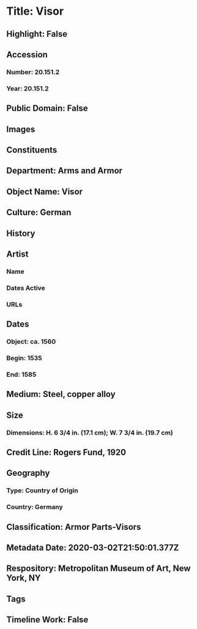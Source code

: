 # Title: Visor
## Highlight: False
## Accession
### Number: 20.151.2
### Year: 20.151.2
## Public Domain: False
## Images
## Constituents
## Department: Arms and Armor
## Object Name: Visor
## Culture: German
## History
## Artist
### Name
### Dates Active
### URLs
## Dates
### Object: ca. 1560
### Begin: 1535
### End: 1585
## Medium: Steel, copper alloy
## Size
### Dimensions: H. 6 3/4 in. (17.1 cm); W. 7 3/4 in. (19.7 cm)
## Credit Line: Rogers Fund, 1920
## Geography
### Type: Country of Origin
### Country: Germany
## Classification: Armor Parts-Visors
## Metadata Date: 2020-03-02T21:50:01.377Z
## Respository: Metropolitan Museum of Art, New York, NY
## Tags
## Timeline Work: False